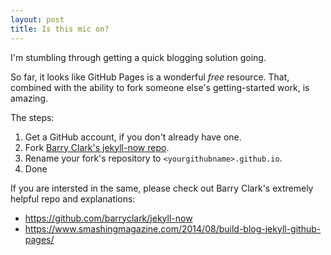 ```yaml
---
layout: post
title: Is this mic on?
---
```


I'm stumbling through getting a quick blogging solution going.

So far, it looks like GitHub Pages is a wonderful *free* resource. That, combined with the ability to fork someone else's getting-started work, is amazing.

The steps:
1. Get a GitHub account, if you don't already have one.
1. Fork [Barry Clark's jekyll-now repo](https://github.com/barryclark/jekyll-now).
1. Rename your fork's repository to `<yourgithubname>.github.io`.
1. Done

<!--more-->

If you are intersted in the same, please check out Barry Clark's extremely helpful repo and explanations:

* <https://github.com/barryclark/jekyll-now>
* <https://www.smashingmagazine.com/2014/08/build-blog-jekyll-github-pages/>